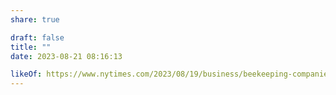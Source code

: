 ```yaml
---
share: true

draft: false
title: ""
date: 2023-08-21 08:16:13

likeOf: https://www.nytimes.com/2023/08/19/business/beekeeping-companies-colony-collapse.html
---
```

